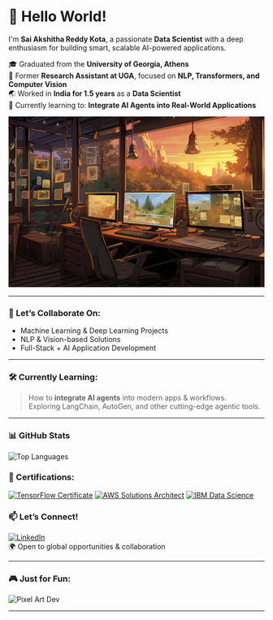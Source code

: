 # 👋 Hello World!

I'm **Sai Akshitha Reddy Kota**, a passionate **Data Scientist** with a deep enthusiasm for building smart, scalable AI-powered applications.

🎓 Graduated from the **University of Georgia, Athens**  
🔬 Former **Research Assistant at UGA**, focused on **NLP, Transformers, and Computer Vision**  
🌏 Worked in **India for 1.5 years** as a **Data Scientist**  
🧠 Currently learning to: **Integrate AI Agents into Real-World Applications**

<p align="center">
  <img src="https://github.com/saiakshitha33/saiakshitha33/blob/main/beautiful-office-space-cartoon-style.jpg" alt="Dev Workspace" width="600"/>
</p>

---

### 🚀 Let’s Collaborate On:
- Machine Learning & Deep Learning Projects  
- NLP & Vision-based Solutions  
- Full-Stack + AI Application Development  

---

### 🛠 Currently Learning:
> How to **integrate AI agents** into modern apps & workflows.  
Exploring LangChain, AutoGen, and other cutting-edge agentic tools.

---

### 📊 GitHub Stats

![Top Languages](https://github-readme-stats.vercel.app/api/top-langs/?username=saiakshitha33&layout=compact&theme=radical)


### 📜 Certifications:

<p align="left">
  <a href="#"><img src="https://img.shields.io/badge/TensorFlow-Developer%20Certificate-FF6F00?logo=tensorflow&logoColor=white&style=for-the-badge" alt="TensorFlow Certificate"/></a>
  <a href="#"><img src="https://img.shields.io/badge/AWS-Solutions%20Architect-232F3E?logo=amazonaws&logoColor=white&style=for-the-badge" alt="AWS Solutions Architect"/></a>
  <a href="#"><img src="https://img.shields.io/badge/IBM-Data%20Science%20Professional%20Certificate-054ADA?logo=ibm&logoColor=white&style=for-the-badge" alt="IBM Data Science"/></a>
</p>

### 📫 Let’s Connect!
[![LinkedIn](https://img.shields.io/badge/LinkedIn-blue?logo=linkedin&style=flat)](https://www.linkedin.com/in/saiakshitha33/)  
🌍 Open to global opportunities & collaboration

---

### 🎮 Just for Fun:

![Pixel Art Dev](https://media.giphy.com/media/1kkxWqT5nvLXupUTwK/giphy.gif)

---

